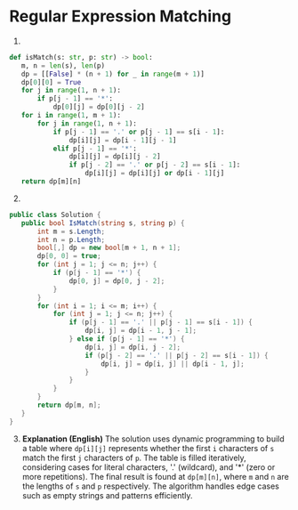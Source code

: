 # Regular Expression Matching

1.
 ```python
def isMatch(s: str, p: str) -> bool:
    m, n = len(s), len(p)
    dp = [[False] * (n + 1) for _ in range(m + 1)]
    dp[0][0] = True
    for j in range(1, n + 1):
        if p[j - 1] == '*':
            dp[0][j] = dp[0][j - 2]
    for i in range(1, m + 1):
        for j in range(1, n + 1):
            if p[j - 1] == '.' or p[j - 1] == s[i - 1]:
                dp[i][j] = dp[i - 1][j - 1]
            elif p[j - 1] == '*':
                dp[i][j] = dp[i][j - 2]
                if p[j - 2] == '.' or p[j - 2] == s[i - 1]:
                    dp[i][j] = dp[i][j] or dp[i - 1][j]
    return dp[m][n]

```
2.
 ```csharp
public class Solution {
    public bool IsMatch(string s, string p) {
        int m = s.Length;
        int n = p.Length;
        bool[,] dp = new bool[m + 1, n + 1];
        dp[0, 0] = true;
        for (int j = 1; j <= n; j++) {
            if (p[j - 1] == '*') {
                dp[0, j] = dp[0, j - 2];
            }
        }
        for (int i = 1; i <= m; i++) {
            for (int j = 1; j <= n; j++) {
                if (p[j - 1] == '.' || p[j - 1] == s[i - 1]) {
                    dp[i, j] = dp[i - 1, j - 1];
                } else if (p[j - 1] == '*') {
                    dp[i, j] = dp[i, j - 2];
                    if (p[j - 2] == '.' || p[j - 2] == s[i - 1]) {
                        dp[i, j] = dp[i, j] || dp[i - 1, j];
                    }
                }
            }
        }
        return dp[m, n];
    }
}
```
3. **Explanation (English)** The solution uses dynamic programming to build a table where `dp[i][j]` represents whether the first `i` characters of `s` match the first `j` characters of `p`.  The table is filled iteratively, considering cases for literal characters, '.' (wildcard), and '*' (zero or more repetitions). The final result is found at `dp[m][n]`, where `m` and `n` are the lengths of `s` and `p` respectively.  The algorithm handles edge cases such as empty strings and patterns efficiently.
	